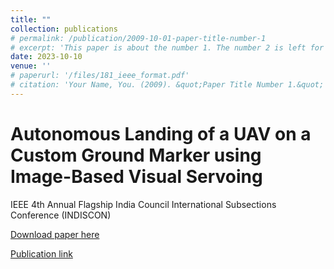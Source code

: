 ```yaml
---
title: ""
collection: publications
# permalink: /publication/2009-10-01-paper-title-number-1
# excerpt: 'This paper is about the number 1. The number 2 is left for future work.'
date: 2023-10-10
venue: ''
# paperurl: '/files/181_ieee_format.pdf'
# citation: 'Your Name, You. (2009). &quot;Paper Title Number 1.&quot; <i>Journal 1</i>. 1(1).'
---
```


# Autonomous Landing of a UAV on a Custom Ground Marker using Image-Based Visual Servoing

IEEE 4th Annual Flagship India Council International Subsections Conference (INDISCON)

[Download paper here](/files/181_ieee_format.pdf)

[Publication link](https://ieeexplore.ieee.org/document/10270190)

<!-- Recommended citation: Your Name, You. (2009). "Paper Title Number 1." <i>Journal 1</i>. 1(1). -->
